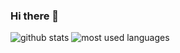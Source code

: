### Hi there 👋

![github stats](https://github-readme-stats-swart.vercel.app/api?username=dwyw&show_icons=true)
![most used languages](https://github-readme-stats-swart.vercel.app/api/top-langs/?username=dwyw&layout=compact)

<!-- <div align="center">
  <div> Visited Count </div>
  <div>
    <img src="https://profile-counter.glitch.me/dwyw/count.svg">
  </div>
</div> -->

<!--
**DWYW/dwyw** is a ✨ _special_ ✨ repository because its `README.md` (this file) appears on your GitHub profile.

Here are some ideas to get you started:

- 🔭 I’m currently working on ...
- 🌱 I’m currently learning ...
- 👯 I’m looking to collaborate on ...
- 🤔 I’m looking for help with ...
- 💬 Ask me about ...
- 📫 How to reach me: ...
- 😄 Pronouns: ...
- ⚡ Fun fact: ...
-->
